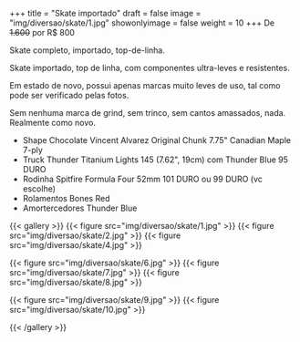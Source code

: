 +++
title = "Skate importado"
draft = false
image = "img/diversao/skate/1.jpg"
showonlyimage = false
weight = 10
+++
De ~~1.600~~ por <span class="price">R$ 800</span>

Skate completo, importado, top-de-linha.

<!--more-->

Skate importado, top de linha, com componentes ultra-leves e resistentes. 

Em estado de novo, possui apenas marcas muito leves de uso, tal como pode ser verificado pelas fotos. 

Sem nenhuma marca de grind, sem trinco, sem cantos amassados, nada. Realmente como novo.

- Shape Chocolate Vincent Alvarez Original Chunk 7.75" Canadian Maple 7-ply
- Truck Thunder Titanium Lights 145 (7.62", 19cm) com Thunder Blue 95 DURO
- Rodinha Spitfire Formula Four 52mm 101 DURO ou 99 DURO (vc escolhe)
- Rolamentos Bones Red
- Amortercedores Thunder Blue

{{< gallery >}}
{{< figure src="img/diversao/skate/1.jpg" >}}
{{< figure src="img/diversao/skate/2.jpg" >}}
{{< figure src="img/diversao/skate/4.jpg" >}}

{{< figure src="img/diversao/skate/6.jpg" >}}
{{< figure src="img/diversao/skate/7.jpg" >}}
{{< figure src="img/diversao/skate/8.jpg" >}}

{{< figure src="img/diversao/skate/9.jpg" >}}
{{< figure src="img/diversao/skate/10.jpg" >}}

{{< /gallery >}}